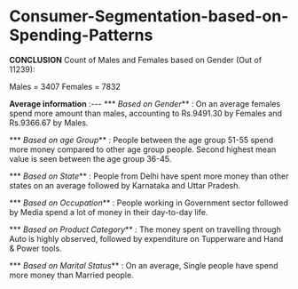 # Consumer-Segmentation-based-on-Spending-Patterns


**CONCLUSION**
Count of Males and Females based on Gender (Out of 11239):

 Males = 3407
 Females = 7832
 
**Average information** :---
*** *Based on Gender*** : On an average females spend more amount than males, accounting to Rs.9491.30 by Females and Rs.9366.67 by Males.

*** *Based on age Group*** : People between the age group 51-55 spend more money compared to other age group people. Second highest mean value is seen between the age group 36-45.

*** *Based on State*** : People from Delhi have spent more money than other states on an average followed by Karnataka and Uttar Pradesh.

*** *Based on Occupation*** : People working in Government sector followed by Media spend a lot of money in their day-to-day life.

*** *Based on Product Category*** : The money spent on travelling through Auto is highly observed, followed by expenditure on Tupperware and Hand & Power tools.

*** *Based on Marital Status*** : On an average, Single people have spend more money than Married people.
